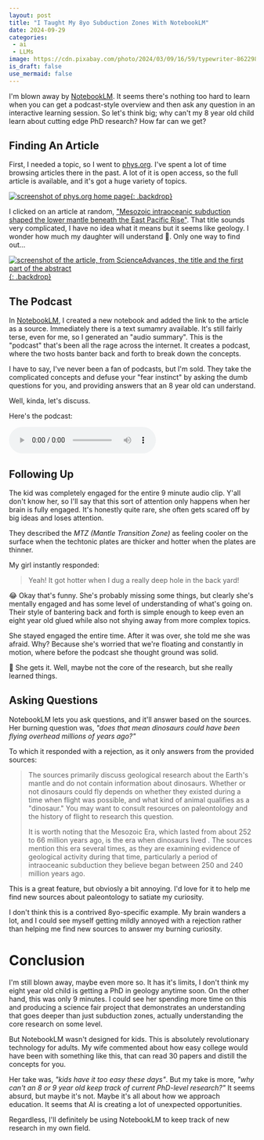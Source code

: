 ```yaml
---
layout: post
title: "I Taught My 8yo Subduction Zones With NotebookLM"
date: 2024-09-29
categories:
 - ai
 - LLMs
image: https://cdn.pixabay.com/photo/2024/03/09/16/59/typewriter-8622984_960_720.jpg
is_draft: false
use_mermaid: false
---
```


I'm blown away by [NotebookLM][link]. It seems there's nothing too hard to learn when you 
can get a podcast-style overview and then ask any question in an interactive learning session. 
So let's think big; why can't my 8 year old child learn about cutting edge PhD research? How 
far can we get?

## Finding An Article
First, I needed a topic, so I went to [phys.org][phys]. I've spent a lot of
time browsing articles there in the past. A lot of it is open access, so the full article is
available, and it's got a huge variety of topics.

[![screenshot of phys.org home page](/images/phys-org.png){: .backdrop}][phys]

I clicked on an article at random, ["Mesozoic intraoceanic subduction shaped the lower mantle beneath the East Pacific Rise"][article].
That title sounds very complicated, I have no idea what it means but it seems like geology.
I wonder how much my daughter will understand 🤔. Only one way to find out...

[![screenshot of the article, from ScienceAdvances, the title and the first part of the abstract](/images/science-mesozoic.png){: .backdrop}][article]


## The Podcast
In [NotebookLM][link], I created a new notebook and added the link to the article as a source.
Immediately there is a text sumamry available. It's still fairly terse, even for me, so I
generated an "audio summary". This is the "podcast" that's been all the rage across the internet.
It creates a podcast, where the two hosts banter back and forth to break down the concepts.

I have to say, I've never been a fan of podcasts, but I'm sold. They take the complicated
concepts and defuse your "fear instinct" by asking the dumb questions for you, and providing
answers that an 8 year old can understand.

Well, kinda, let's discuss.

Here's the podcast:

<audio controls>
    <source src="/images/subduction-podcast.mp3" type="audio/mpeg">
    Your browser does not support the audio element.
</audio>

## Following Up

The kid was completely engaged for the entire 9 minute audio clip. Y'all don't know her, so
I'll say that this sort of attention only happens when her brain is fully engaged. It's honestly
quite rare, she often gets scared off by big ideas and loses attention.

They described the _MTZ (Mantle Transition Zone)_ as feeling cooler on the surface
when the techtonic plates are thicker and hotter when the plates are thinner.

My girl instantly responded:

> Yeah! It got hotter when I dug a really deep hole in the back yard!

😂 Okay that's funny. She's probably missing some things, but clearly she's mentally engaged and
has some level of understanding of what's going on. Their style of bantering back and forth is 
simple enough to keep even an eight year old glued while also not shying away from more 
complex topics.

She stayed engaged the entire time. After it was over, she told me she was afraid. Why? Because
she's worried that we're floating and constantly in motion, where before the podcast she thought
ground was solid.

🤯 She gets it. Well, maybe not the core of the research, but she really learned things.


## Asking Questions
NotebookLM lets you ask questions, and it'll answer based on the sources. Her burning question was,
_"does that mean dinosaurs could have been flying overhead millions of years ago?"_

To which it responded with a rejection, as it only answers from the provided sources:

> The sources primarily discuss geological research about the Earth's mantle and do not contain information about dinosaurs. Whether or not dinosaurs could fly depends on whether they existed during a time when flight was possible, and what kind of animal qualifies as a "dinosaur."  You may want to consult resources on paleontology and the history of flight to research this question.
> 
> It is worth noting that the Mesozoic Era, which lasted from about 252 to 66 million years ago, is the era when dinosaurs lived . The sources mention this era several times, as they are examining evidence of geological activity during that time, particularly a period of intraoceanic subduction they believe began between 250 and 240 million years ago.

This is a great feature, but obviosly a bit annoying. I'd love for it to help me find new sources
about paleontology to satiate my curiosity.

I don't think this is a contrived 8yo-specific example. My brain wanders a lot, and I could see
myself getting mildly annoyed with a rejection rather than helping me find new sources to answer
my burning curiosity.


# Conclusion
I'm still blown away, maybe even more so. It has it's limits, I don't think my eight year old child
is getting a PhD in geology anytime soon. On the other hand, this was only 9 minutes. I could see her
spending more time on this and producing a science fair project that demonstrates an understanding
that goes deeper than just subduction zones, actually understanding the core research on some level.

But NotebookLM wasn't designed for kids. This is absolutely revolutionary technology for adults.
My wife commented about how easy college would have been with something like this, that can read
30 papers and distill the concepts for you.

Her take was, _"kids have it too easy these days"_. But my take is more, _"why can't an 8 or 9 year old
keep track of current PhD-level research?"_ It seems absurd, but maybe it's not. Maybe it's all about
how we approach education. It seems that AI is creating a lot of unexpected opportunities.

Regardless, I'll definitely be using NotebookLM to keep track of new research in my own field.


<style>
.backdrop {
    box-shadow: 0 4px 8px rgba(0, 0, 0, 0.2);
    border-radius: 4px; /* Optional: rounds the corners */
    }
</style>

 [link]: https://notebooklm.google/
 [article]: https://www.science.org/doi/10.1126/sciadv.ado1219
 [phys]: https://phys.org/
